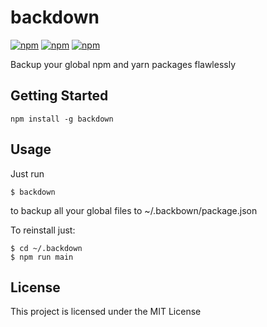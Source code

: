 # backdown
[![npm](https://img.shields.io/npm/dt/backdown.svg)]() [![npm](https://img.shields.io/npm/v/backdown.svg)]() [![npm](https://img.shields.io/npm/l/backdown.svg)]()

Backup your global npm and yarn packages flawlessly

## Getting Started

`npm install -g backdown`

## Usage

Just run

`$ backdown`

to backup all your global files to ~/.backbown/package.json

To reinstall just:

```
$ cd ~/.backdown
$ npm run main
```

## License

This project is licensed under the MIT License
